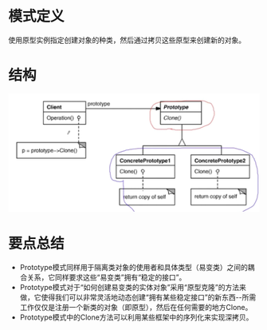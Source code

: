 # 模式定义

使用原型实例指定创建对象的种类，然后通过拷贝这些原型来创建新的对象。

# 结构

![1669792016688](image/summary/1669792016688.png)

# 要点总结

* Prototype模式同样用于隔离类对象的使用者和具体类型（易变类）之间的耦合关系，它同样要求这些“易变类”拥有“稳定的接口”。
* Prototype模式对于“如何创建易变类的实体对象”采用“原型克隆”的方法来做，它使得我们可以非常灵活地动态创建“拥有某些稳定接口”的新东西--所需工作仅仅是注册一个新类的对象（即原型），然后在任何需要的地方Clone。
* Prototype模式中的Clone方法可以利用某些框架中的序列化来实现深拷贝。
